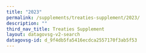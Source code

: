 ```yaml
---
title: "2023"
permalink: /supplements/treaties-supplement/2023/
description: ""
third_nav_title: Treaties Supplement
layout: datagovsg-v2-search
datagovsg-id: d_9f4db5fa5416ecdca2557170f3ab5f53
---
```

